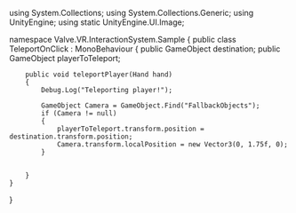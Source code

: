 using System.Collections;
using System.Collections.Generic;
using UnityEngine;
using static UnityEngine.UI.Image;

namespace Valve.VR.InteractionSystem.Sample
{
  public class TeleportOnClick : MonoBehaviour
    {
        public GameObject destination;
        public GameObject playerToTeleport;

        public void teleportPlayer(Hand hand)
        {
            Debug.Log("Teleporting player!");

            GameObject Camera = GameObject.Find("FallbackObjects");
            if (Camera != null)
            {
                playerToTeleport.transform.position = destination.transform.position;
                Camera.transform.localPosition = new Vector3(0, 1.75f, 0);
            }
   
           
        }
    }
}
